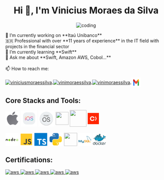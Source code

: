 <h1 align="center">Hi 👋, I'm Vinicius Moraes da Silva</h1>
<p align="center">
  <img align="center" src="https://miro.medium.com/v2/resize:fit:1000/1*Ssn3fOvE9y68tUN8JrLcRA.gif" alt="coding" />
</p> 🔭 I’m currently working on **Itaú Unibanco** <br> 🇧🇷 Professional with over **11 years of experience** in the IT field with projects in the financial sector <br> 📝 I’m currently learning **Swift** <br> 💬 Ask me about **Swift, Amazon AWS, Cobol...** <br>
<br>
<div> 📫 How to reach me: <br>
  <p align="left">
    <a href="https://www.linkedin.com/in/viniciusmoraessilva/?locale=en_US" target="blank">
      <img align="center" src="https://raw.githubusercontent.com/rahuldkjain/github-profile-readme-generator/master/src/images/icons/Social/linked-in-alt.svg" alt="viniciusmoraessilva" height="20" width="30" />
    </a>
    <a href="https://twitter.com/vinimoraessilva" target="blank">
      <img align="center" src="https://raw.githubusercontent.com/rahuldkjain/github-profile-readme-generator/master/src/images/icons/Social/twitter.svg" alt="vinimoraessilva" height="20" width="30" />
    </a>
    <a href="https://instagram.com/vinimoraessilva" target="blank">
      <img align="center" src="https://raw.githubusercontent.com/rahuldkjain/github-profile-readme-generator/master/src/images/icons/Social/instagram.svg" alt="vinimoraessilva" height="20" width="30" />
    </a>
    <a href="mailto:vinicius.moraes.silva@gmail.com" target="_blank">
      <img align="center" height="30" width="30" src="./icons/mail2.svg" target="_blank">
    </a>
  </p>
</div>
<h2 align="left">Core Stacks and Tools:</h2>
<div style="display: inline_block">
  <img align="center" height="45" width="45" pointer-events="none" src="./icons/apple.svg" target="_blank">
  <img align="center" height="50" width="50" src="./icons/ios.svg" target="_blank">
  <img align="center" height="50" width="50" src="./icons/macos.svg" target="_blank">
  <img align="center" height="40" width="40" src="https://cdn.jsdelivr.net/gh/devicons/devicon/icons/swift/swift-original.svg">
  <img align="center" height="52" width="52" src="https://cdn.jsdelivr.net/gh/devicons/devicon/icons/firebase/firebase-plain.svg">
  <img align="center" height="35" width="35" src="./icons/cocoapods.svg" target="_blank">
</div>
<br>
<div style="display: inline_block">
  <img align="center" height="41" width="41" src="https://raw.githubusercontent.com/devicons/devicon/master/icons/nodejs/nodejs-original-wordmark.svg" target="_blank">
  <img align="center" height="41" width="41" src="./icons/js.svg" target="_blank">
  <img align="center" height="41" width="41" src="https://raw.githubusercontent.com/devicons/devicon/master/icons/typescript/typescript-original.svg" target="_blank">
  <img align="center" height="44" width="44" src="./icons/python.svg" target="_blank">
  <img align="center" height="41" width="41" src="https://www.vectorlogo.zone/logos/getpostman/getpostman-icon.svg" target="_blank">
  <img align="center" height="41" width="41" src="https://raw.githubusercontent.com/devicons/devicon/master/icons/mysql/mysql-original-wordmark.svg" target="_blank">
  <img align="center" height="41" width="41" src="https://raw.githubusercontent.com/devicons/devicon/master/icons/docker/docker-original-wordmark.svg" target="_blank">
</div>
<h2 align="left">Certifications:</h2>
<p align="left">
  <a href="https://www.credly.com/badges/b1e6edd7-a3fe-4229-bf98-0a9bc0aa7ac0" target="_blank" rel="noreferrer">
    <img src="https://images.credly.com/size/680x680/images/0e284c3f-5164-4b21-8660-0d84737941bc/image.png" alt="aws" width="150" height="150" />
  </a>
  <a href="https://www.credly.com/badges/e9db2cea-e9d1-482f-befc-2beb0fd1cbcd" target="_blank" rel="noreferrer">
    <img src="https://images.credly.com/size/680x680/images/b9feab85-1a43-4f6c-99a5-631b88d5461b/image.png" alt="aws" width="150" height="150" />
  </a>
  <a href="https://www.credly.com/earner/earned/badge/ca069ac6-fa20-46d1-8c41-c451294a8bee" target="_blank" rel="noreferrer">
    <img src="https://images.credly.com/size/680x680/images/899eae22-5f92-475f-bc75-01fa0a8ef748/Master_the_MF_-_Practical_Exp.png" alt="aws" width="150" height="150" />
  </a>
  <a href="https://www.credly.com/earner/earned/badge/6312e5cd-e044-4a79-9691-292abdcfb494" target="_blank" rel="noreferrer">
    <img src="https://images.credly.com/size/680x680/images/d8911925-8d94-4486-8291-ae38e1383732/Master_the_MF_-_Real_World_Challenge.png" alt="aws" width="150" height="150" />
  </a>
  <a href="https://www.credly.com/earner/earned/badge/dcc46320-77fc-4d34-be6f-f0ea1d3803d6" target="_blank" rel="noreferrer">
    <img src="https://images.credly.com/size/680x680/images/4e3d6f9f-55d7-4ea7-b0e6-f4d4ff543e22/image.png" alt="aws" width="150" height="150" />
  </a>
</p>
